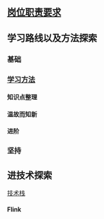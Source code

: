 ## [岗位职责要求]( https://naotu.baidu.com/file/bbdfa857265d0be28be0c3855d592473 )

## 学习路线以及方法探索

### 基础

### [学习方法]( https://naotu.baidu.com/file/bf205184c84e07bec37930b1a85d826d )

#### 知识点整理

#### 温故而知新

#### 进阶

### 坚持

## 进技术探索

[技术栈]( https://naotu.baidu.com/file/a2862ab14c0340b952a65f3dc12d007f )

#### Flink

